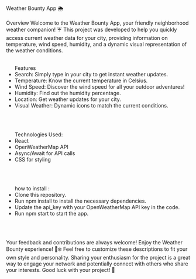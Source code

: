 Weather Bounty App 🌦️
<br><br>
Overview
Welcome to the Weather Bounty App, your friendly neighborhood weather companion! ☔
This project was developed to help you quickly access current weather data for your city, providing information on temperature, wind speed, humidity, and a dynamic visual representation of the weather conditions.
<br><br>

<ul> Features
<li>Search: Simply type in your city to get instant weather updates.</li>
<li>Temperature: Know the current temperature in Celsius.</li>
<li>Wind Speed: Discover the wind speed for all your outdoor adventures!</li>
<li>Humidity: Find out the humidity percentage.</li>
<li>Location: Get weather updates for your city.</li>
<li>Visual Weather: Dynamic icons to match the current conditions.</li>
</ul>
  
<br><br>

<ul>Technologies Used: 
<li>React</li>
<li>OpenWeatherMap API</li>
<li>Async/Await for API calls</li>
<li>CSS for styling</li>
</ul>
<br><br>

<ul> how to install : 
<li>Clone this repository.</li>
<li>Run npm install to install the necessary dependencies.</li>
<li>Update the api_key with your OpenWeatherMap API key in the code.</li>
<li>Run npm start to start the app.</li>
</ul>
<br><br>

Your feedback and contributions are always welcome! Enjoy the Weather Bounty experience! 🌈❄️
Feel free to customize these descriptions to fit your own style and personality. Sharing your enthusiasm for the project is a great way to engage your network and potentially connect with others who share your interests. Good luck with your project! 🚀




